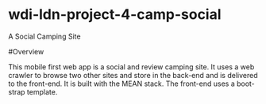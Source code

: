 # wdi-ldn-project-4-camp-social  
A Social Camping Site

#Overview

This mobile first web app is a social and review camping site. It uses a web crawler to browse two other sites and store in the back-end and is delivered to the front-end. It is built with the MEAN stack. The front-end uses a boot-strap template.
